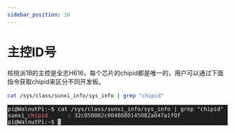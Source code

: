 ```yaml
---
sidebar_position: 10
---
```


# 主控ID号

核桃派1B的主控是全志H616，每个芯片的chipid都是唯一的，用户可以通过下面指令获取chipid来区分不同开发板。

```bash
cat /sys/class/sunxi_info/sys_info | grep "chipid"
```

![cpu_id](./img/cpu_id/cpu_id1.png)
